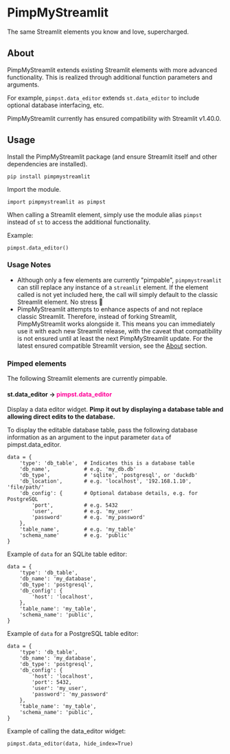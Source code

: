 # PimpMyStreamlit

 The same Streamlit elements you know and love, supercharged.

 ## About

PimpMyStreamlit extends existing Streamlit elements with more advanced functionality. This is realized through additional function parameters and arguments.

For example, `pimpst.data_editor` extends `st.data_editor` to include optional database interfacing, etc.

PimpMyStreamlit currently has ensured compatibility with Streamlit v1.40.0.

## Usage

Install the PimpMyStreamlit package (and ensure Streamlit itself and other dependencies are installed). 

```
pip install pimpmystreamlit
```

Import the module.

```
import pimpmystreamlit as pimpst
```

When calling a Streamlit element, simply use the module alias `pimpst` instead of `st` to access the additional functionality.

Example:

```
pimpst.data_editor()
```

### Usage Notes

- Although only a few elements are currently "pimpable", `pimpmystreamlit` can still replace any instance of a `streamlit` element. If the element called is not yet included here, the call will simply default to the classic Streamlit element. No stress 🤙
- PimpMyStreamlit attempts to enhance aspects of and not replace classic Streamlit. Therefore, instead of forking Streamlit, PimpMyStreamlit works alongside it. This means you can immediately use it with each new Streamlit release, with the caveat that compatibility is not ensured until at least the next PimpMyStreamlit update. For the latest ensured compatible Streamlit version, see the [About](#About) section.

### Pimped elements

The following Streamlit elements are currently pimpable.

#### st.data_editor -> <span style="color: #FF0099;">pimpst.data_editor</span>

Display a data editor widget. **Pimp it out by displaying a database table and allowing direct edits to the database.**

To display the editable database table, pass the following database information as an argument to the input parameter `data` of pimpst.data_editor.

<!-- | Function signature |
|-|
|  st.data_editor(data, *, width=None, height=None, use_container_width=False, hide_index=None, column_order=None, column_config=None, num_rows="fixed", disabled=False, key=None, on_change=None, args=None, kwargs=None) | -->

<!-- | Parameters | |
|-|-|
| **data** *(Anything supported by st.dataframe)* | The data to edit in the data editor. To display an editable database table, must be a dict containing key/value pair `"type": "db_table"` |
| ... | All other parameters are identical to those of [st.data_editor](https://docs.streamlit.io/develop/api-reference/data/st.data_editor) | -->

```
data = {
    'type': 'db_table',  # Indicates this is a database table
    'db_name',           # e.g. 'my_db.db'
    'db_type',           # 'sqlite', 'postgresql', or 'duckdb'
    'db_location',       # e.g. 'localhost', '192.168.1.10', 'file/path/'
    'db_config': {       # Optional database details, e.g. for PostgreSQL
        'port',          # e.g. 5432
        'user',          # e.g. 'my_user'
        'password'       # e.g. 'my_password'
    },
    'table_name',        # e.g. 'my_table'
    'schema_name'        # e.g. 'public'
}
```

Example of `data` for an SQLite table editor:

```
data = {
    'type': 'db_table',
    'db_name': 'my_database',
    'db_type': 'postgresql',
    'db_config': {
        'host': 'localhost',
    },
    'table_name': 'my_table',
    'schema_name': 'public',
}
```

Example of `data` for a PostgreSQL table editor:

```
data = {
    'type': 'db_table',
    'db_name': 'my_database',
    'db_type': 'postgresql',
    'db_config': {
        'host': 'localhost',
        'port': 5432,
        'user': 'my_user',
        'password': 'my_password'
    },
    'table_name': 'my_table',
    'schema_name': 'public',
}
```

Example of calling the data_editor widget:
```
pimpst.data_editor(data, hide_index=True)
```

<!-- | Returns | |
|-|-|
| *(pandas.DataFrame, pandas.Series, pyarrow.Table, numpy.ndarray, list, set, tuple, or dict.)* | The edited data. The edited data is returned in its original data type if it corresponds to any of the supported return types. All other data types are returned as a pandas.DataFrame. | -->